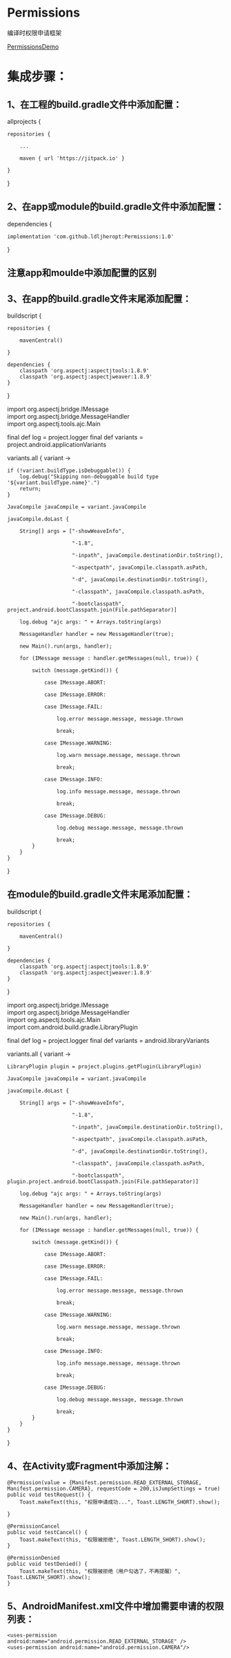 
# Permissions
编译时权限申请框架

[PermissionsDemo](https://github.com/ldljheropt/PermissionsDemo "PermissionsDemo")

# 集成步骤：

## 1、在工程的build.gradle文件中添加配置：

allprojects {

    repositories {
	
		...
		
		maven { url 'https://jitpack.io' }
		
	}	
}


## 2、在app或module的build.gradle文件中添加配置：

dependencies {
  
    implementation 'com.github.ldljheropt:Permissions:1.0'
}

## 注意app和moulde中添加配置的区别

## 3、在app的build.gradle文件末尾添加配置：


buildscript {

    repositories {
    
        mavenCentral()
	
    }

    dependencies {
        classpath 'org.aspectj:aspectjtools:1.8.9'
        classpath 'org.aspectj:aspectjweaver:1.8.9'
    }
}


import org.aspectj.bridge.IMessage<br>
import org.aspectj.bridge.MessageHandler<br>
import org.aspectj.tools.ajc.Main

final def log = project.logger
final def variants = project.android.applicationVariants

variants.all { variant ->

    if (!variant.buildType.isDebuggable()) {
        log.debug("Skipping non-debuggable build type '${variant.buildType.name}'.")
        return;
    }

    JavaCompile javaCompile = variant.javaCompile

    javaCompile.doLast {

        String[] args = ["-showWeaveInfo",

                         "-1.8",

                         "-inpath", javaCompile.destinationDir.toString(),

                         "-aspectpath", javaCompile.classpath.asPath,

                         "-d", javaCompile.destinationDir.toString(),

                         "-classpath", javaCompile.classpath.asPath,

                         "-bootclasspath", project.android.bootClasspath.join(File.pathSeparator)]

        log.debug "ajc args: " + Arrays.toString(args)

        MessageHandler handler = new MessageHandler(true);

        new Main().run(args, handler);

        for (IMessage message : handler.getMessages(null, true)) {

            switch (message.getKind()) {

                case IMessage.ABORT:

                case IMessage.ERROR:

                case IMessage.FAIL:

                    log.error message.message, message.thrown

                    break;

                case IMessage.WARNING:

                    log.warn message.message, message.thrown

                    break;

                case IMessage.INFO:

                    log.info message.message, message.thrown

                    break;

                case IMessage.DEBUG:

                    log.debug message.message, message.thrown

                    break;
            }
        }
    }
}


## 在module的build.gradle文件末尾添加配置：


buildscript {

    repositories {
    
        mavenCentral()
	
    }

    dependencies {
        classpath 'org.aspectj:aspectjtools:1.8.9'
        classpath 'org.aspectj:aspectjweaver:1.8.9'
    }
}

import org.aspectj.bridge.IMessage<br>
import org.aspectj.bridge.MessageHandler<br>
import org.aspectj.tools.ajc.Main<br>
import com.android.build.gradle.LibraryPlugin

final def log = project.logger
final def variants = android.libraryVariants

variants.all { variant ->

    LibraryPlugin plugin = project.plugins.getPlugin(LibraryPlugin)

    JavaCompile javaCompile = variant.javaCompile

    javaCompile.doLast {

        String[] args = ["-showWeaveInfo",

                         "-1.8",

                         "-inpath", javaCompile.destinationDir.toString(),

                         "-aspectpath", javaCompile.classpath.asPath,

                         "-d", javaCompile.destinationDir.toString(),

                         "-classpath", javaCompile.classpath.asPath,

                         "-bootclasspath", plugin.project.android.bootClasspath.join(File.pathSeparator)]

        log.debug "ajc args: " + Arrays.toString(args)

        MessageHandler handler = new MessageHandler(true);

        new Main().run(args, handler);

        for (IMessage message : handler.getMessages(null, true)) {

            switch (message.getKind()) {

                case IMessage.ABORT:

                case IMessage.ERROR:

                case IMessage.FAIL:

                    log.error message.message, message.thrown

                    break;

                case IMessage.WARNING:

                    log.warn message.message, message.thrown

                    break;

                case IMessage.INFO:

                    log.info message.message, message.thrown

                    break;

                case IMessage.DEBUG:

                    log.debug message.message, message.thrown

                    break;
            }
        }
    }
}

## 4、在Activity或Fragment中添加注解：

    @Permission(value = {Manifest.permission.READ_EXTERNAL_STORAGE, Manifest.permission.CAMERA}, requestCode = 200,isJumpSettings = true)
    public void testRequest() {
        Toast.makeText(this, "权限申请成功...", Toast.LENGTH_SHORT).show();

    }

    @PermissionCancel
    public void testCancel() {
        Toast.makeText(this, "权限被拒绝", Toast.LENGTH_SHORT).show();
    }

    @PermissionDenied
    public void testDenied() {
        Toast.makeText(this, "权限被拒绝（用户勾选了，不再提醒）", Toast.LENGTH_SHORT).show();
    }
    
## 5、AndroidManifest.xml文件中增加需要申请的权限列表：

    <uses-permission android:name="android.permission.READ_EXTERNAL_STORAGE" />
    <uses-permission android:name="android.permission.CAMERA"/>
	
	

